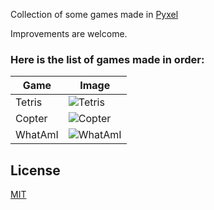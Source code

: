 Collection of some games made in [Pyxel](https://github.com/kitao/pyxel)

Improvements are welcome.

### Here is the list of games made in order:

| Game                              | Image                            |
| --------------------------------- | ---------------------------------|
| Tetris                            | ![Tetris][tetris]                |
| Copter                            | ![Copter][copter]                |
| WhatAmI                           | ![WhatAmI][whatami]              |

## License
[MIT](LICENSE.md) 


[tetris]: https://github.com/shivanju/pyxel-games/blob/master/Tetris/tetris_screenshot.png
[copter]: https://github.com/shivanju/pyxel-games/blob/master/Copter/copter_screenshot.png
[whatami]: https://github.com/shivanju/pyxel-games/blob/master/WhatAmI/screenshot_2.png